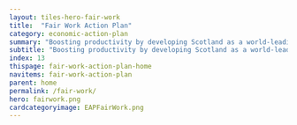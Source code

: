 ```yaml
---
layout: tiles-hero-fair-work
title:  "Fair Work Action Plan"
category: economic-action-plan
summary: "Boosting productivity by developing Scotland as a world-leading Fair Work Nation"
subtitle: "Boosting productivity by developing Scotland as a world-leading Fair Work Nation"
index: 13
thispage: fair-work-action-plan-home
navitems: fair-work-action-plan
parent: home
permalink: /fair-work/
hero: fairwork.png
cardcategoryimage: EAPFairWork.png
---
```

